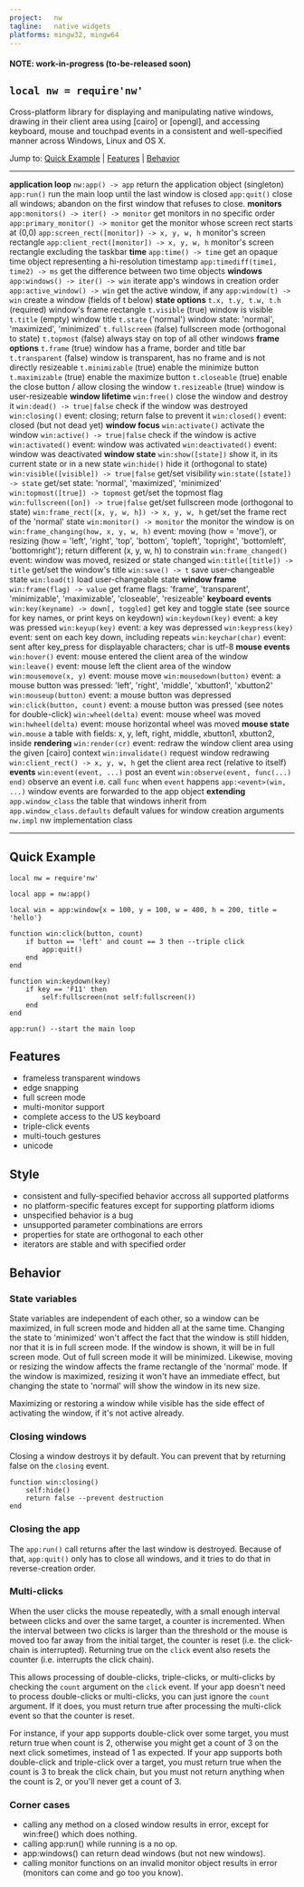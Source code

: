 ```yaml
---
project:   nw
tagline:   native widgets
platforms: mingw32, mingw64
---
```


#### NOTE: work-in-progress (to-be-released soon)

## `local nw = require'nw'`

Cross-platform library for displaying and manipulating native windows, drawing in their client area
using [cairo] or [opengl], and accessing keyboard, mouse and touchpad events in a consistent and
well-specified manner across Windows, Linux and OS X.

Jump to: [Quick Example](#quick-example) | [Features](#features) | [Behavior](#behavior)

-------------------------------------------- -----------------------------------------------------------------------------
__application loop__
`nw:app() -> app`										return the application object (singleton)
`app:run()`												run the main loop until the last window is closed
`app:quit()`											close all windows; abandon on the first window that refuses to close.
__monitors__
`app:monitors() -> iter() -> monitor`			get monitors in no specific order
`app:primary_monitor() -> monitor`				get the monitor whose screen rect starts at (0,0)
`app:screen_rect([monitor]) -> x, y, w, h`	monitor's screen rectangle
`app:client_rect([monitor]) -> x, y, w, h`	monitor's screen rectangle excluding the taskbar
__time__
`app:time() -> time`									get an opaque time object representing a hi-resolution timestamp
`app:timediff(time1, time2) -> ms`				get the difference between two time objects
__windows__
`app:windows() -> iter() -> win`					iterate app's windows in creation order
`app:active_window() -> win`						get the active window, if any
`app:window(t) -> win`								create a window (fields of t below)
__state options__
`t.x, t.y, t.w, t.h` (required)					window's frame rectangle
`t.visible` (true)									window is visible
`t.title` (empty) 									window title
`t.state` ('normal')									window state: 'normal', 'maximized', 'minimized'
`t.fullscreen` (false)								fullscreen mode (orthogonal to state)
`t.topmost` (false)									always stay on top of all other windows
__frame options__
`t.frame` (true)										window has a frame, border and title bar
`t.transparent` (false)								window is transparent, has no frame and is not directly resizeable
`t.minimizable` (true)								enable the minimize button
`t.maximizable` (true)								enable the maximize button
`t.closeable` (true)									enable the close button / allow closing the window
`t.resizeable` (true)								window is user-resizeable
__window lifetime__
`win:free()`											close the window and destroy it
`win:dead() -> true|false`							check if the window was destroyed
`win:closing()`										event: closing; return false to prevent it
`win:closed()`											event: closed (but not dead yet)
__window focus__
`win:activate()`										activate the window
`win:active() -> true|false`						check if the window is active
`win:activated()`										event: window was activated
`win:deactivated()` 									event: window was deactivated
__window state__
`win:show([state])`									show it, in its current state or in a new state
`win:hide()`											hide it (orthogonal to state)
`win:visible([visible]) -> true|false`			get/set visibility
`win:state([state]) -> state`						get/set state: 'normal', 'maximized', 'minimized'
`win:topmost([true]) -> topmost`					get/set the topmost flag
`win:fullscreen([on]) -> true|false`			get/set fullscreen mode (orthogonal to state)
`win:frame_rect([x, y, w, h]) -> x, y, w, h`	get/set the frame rect of the 'normal' state
`win:monitor() -> monitor`							the monitor the window is on
`win:frame_changing(how, x, y, w, h)`			event: moving (how = 'move'), or resizing (how = 'left', 'right', 'top', 'bottom', 'topleft', 'topright', 'bottomleft', 'bottomright'); return different (x, y, w, h) to constrain
`win:frame_changed()`								event: window was moved, resized or state changed
`win:title([title]) -> title`						get/set the window's title
`win:save() -> t`										save user-changeable state
`win:load(t)`											load user-changeable state
__window frame__
`win:frame(flag) -> value`							get frame flags: 'frame', 'transparent', 'minimizable', 'maximizable', 'closeable', 'resizeable'
__keyboard events__
`win:key(keyname) -> down[, toggled]`			get key and toggle state (see source for key names, or print keys on keydown)
`win:keydown(key)`									event: a key was pressed
`win:keyup(key)`										event: a key was depressed
`win:keypress(key)`									event: sent on each key down, including repeats
`win:keychar(char)`									event: sent after key_press for displayable characters; char is utf-8
__mouse events__
`win:hover()`											event: mouse entered the client area of the window
`win:leave()`											event: mouse left the client area of the window
`win:mousemove(x, y)`								event: mouse move
`win:mousedown(button)`								event: a mouse button was pressed: 'left', 'right', 'middle', 'xbutton1', 'xbutton2'
`win:mouseup(button)`								event: a mouse button was depressed
`win:click(button, count)`							event: a mouse button was pressed (see notes for double-click)
`win:wheel(delta)`									event: mouse wheel was moved
`win:hwheel(delta)`									event: mouse horizontal wheel was moved
__mouse state__
`win.mouse`												a table with fields: x, y, left, right, middle, xbutton1, xbutton2, inside
__rendering__
`win:render(cr)`										event: redraw the window client area using the given [cairo] context
`win:invalidate()`									request window redrawing
`win:client_rect() -> x, y, w, h`				get the client area rect (relative to itself)
__events__
`win:event(event, ...)`								post an event
`win:observe(event, func(...) end)`				observe an event i.e. call `func` when `event` happens
`app:<event>(win, ...)`								window events are forwarded to the app object
__extending__
`app.window_class`									the table that windows inherit from
`app.window_class.defaults`						default values for window creation arguments
`nw.impl`												nw implementation class
-------------------------------------------- -----------------------------------------------------------------------------

## Quick Example

~~~{.lua}
local nw = require'nw'

local app = nw:app()

local win = app:window{x = 100, y = 100, w = 400, h = 200, title = 'hello'}

function win:click(button, count)
	if button == 'left' and count == 3 then --triple click
		app:quit()
	end
end

function win:keydown(key)
	if key == 'F11' then
		self:fullscreen(not self:fullscreen())
	end
end

app:run() --start the main loop

~~~

## Features

  * frameless transparent windows
  * edge snapping
  * full screen mode
  * multi-monitor support
  * complete access to the US keyboard
  * triple-click events
  * multi-touch gestures
  * unicode

## Style

  * consistent and fully-specified behavior accross all supported platforms
  * no platform-specific features except for supporting platform idioms
  * unspecified behavior is a bug
  * unsupported parameter combinations are errors
  * properties for state are orthogonal to each other
  * iterators are stable and with specified order

## Behavior

### State variables

State variables are independent of each other, so a window can be maximized, in full screen mode and hidden
all at the same time. Changing the state to 'minimized' won't affect the fact that the window is still hidden,
nor that it is in full screen mode. If the window is shown, it will be in full screen mode. Out of full screen
mode it will be minimized. Likewise, moving or resizing the window affects the frame rectangle of the
'normal' mode. If the window is maximized, resizing it won't have an immediate effect, but changing the state
to 'normal' will show the window in its new size.

Maximizing or restoring a window while visible has the side effect of activating the window,
if it's not active already.

### Closing windows

Closing a window destroys it by default. You can prevent that by returning false on the `closing` event.

~~~{.lua}
function win:closing()
	self:hide()
	return false --prevent destruction
end
~~~

### Closing the app

The `app:run()` call returns after the last window is destroyed. Because of that, `app:quit()`
only has to close all windows, and it tries to do that in reverse-creation order.

### Multi-clicks

When the user clicks the mouse repeatedly, with a small enough interval between clicks and over the same target,
a counter is incremented. When the interval between two clicks is larger than the threshold or the mouse is moved
too far away from the initial target, the counter is reset (i.e. the click-chain is interrupted).
Returning true on the `click` event also resets the counter (i.e. interrupts the click chain).

This allows processing of double-clicks, triple-clicks, or multi-clicks by checking the `count` argument on
the `click` event. If your app doesn't need to process double-clicks or multi-clicks, you can just ignore
the `count` argument. If it does, you must return true after processing the multi-click event so that
the counter is reset.

For instance, if your app supports double-click over some target, you must return true when count is 2,
otherwise you might get a count of 3 on the next click sometimes, instead of 1 as expected. If your app
supports both double-click and triple-click over a target, you must return true when the count is 3
to break the click chain, but you must not return anything when the count is 2, or you'll never get
a count of 3.

### Corner cases

  * calling any method on a closed window results in error, except for win:free() which does nothing.
  * calling app:run() while running is a no op.
  * app:windows() can return dead windows (but not new windows).
  * calling monitor functions on an invalid monitor object results in error (monitors can come and go too you know).

